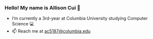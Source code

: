 ### Hello! My name is Allison Cui 👋
- I’m currently a 3rd-year at Columbia University studying Computer Science 💻
- 📫 Reach me at ac5187@columbia.edu

<!--
**allisoncui/allisoncui** is a ✨ _special_ ✨ repository because its `README.md` (this file) appears on your GitHub profile.

Here are some ideas to get you started:

- 🔭 I’m currently working on ...
- 🌱 I’m currently learning ...
- 👯 I’m looking to collaborate on ...
- 🤔 I’m looking for help with ...
- 💬 Ask me about ...
- 📫 How to reach me: ...
- 😄 Pronouns: ...
- ⚡ Fun fact: ...
-->

